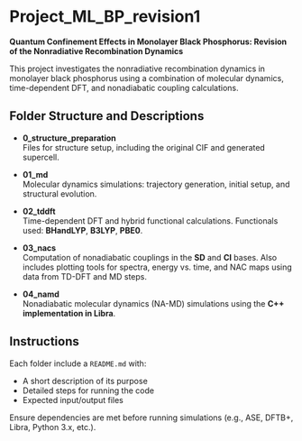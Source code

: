 # Project_ML_BP_revision1

**Quantum Confinement Effects in Monolayer Black Phosphorus: Revision of the Nonradiative Recombination Dynamics**

This project investigates the nonradiative recombination dynamics in monolayer black phosphorus using a combination of molecular dynamics, time-dependent DFT, and nonadiabatic coupling calculations.

## Folder Structure and Descriptions

- **0_structure_preparation**  
  Files for structure setup, including the original CIF and generated supercell.

- **01_md**  
  Molecular dynamics simulations: trajectory generation, initial setup, and structural evolution.

- **02_tddft**  
  Time-dependent DFT and hybrid functional calculations. Functionals used: **BHandLYP**, **B3LYP**, **PBE0**.

- **03_nacs**  
  Computation of nonadiabatic couplings in the **SD** and **CI** bases. Also includes plotting tools for spectra, energy vs. time, and NAC maps using data from TD-DFT and MD steps.

- **04_namd**  
  Nonadiabatic molecular dynamics (NA-MD) simulations using the **C++ implementation in Libra**.

## Instructions

Each folder include a `README.md` with:
- A short description of its purpose
- Detailed steps for running the code
- Expected input/output files

Ensure dependencies are met before running simulations (e.g., ASE, DFTB+, Libra, Python 3.x, etc.).

